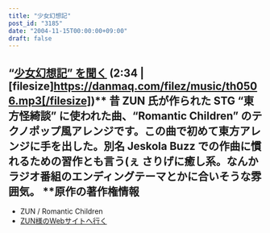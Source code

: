 ```yaml
---
title: "少女幻想記"
post_id: "3185"
date: "2004-11-15T00:00:00+09:00"
draft: false
---
```



## “[少女幻想記” を聞く](/filez/music/th0506.mp3) (2:34 | [filesize]https://danmaq.com/filez/music/th0506.mp3[/filesize])** 昔 ZUN 氏が作られた STG “東方怪綺談” に使われた曲、“Romantic Children” のテクノポップ風アレンジです。この曲で初めて東方アレンジに手を出した。別名 Jeskola Buzz での作曲に慣れるための習作とも言う(ぇ さりげに癒し系。なんかラジオ番組のエンディングテーマとかに合いそうな雰囲気。  **原作の著作権情報

  * ZUN / Romantic Children
  * [ZUN様のWebサイトへ行く](http://www16.big.or.jp/%7Ezun/)
